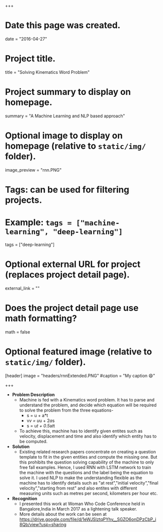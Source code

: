 +++
# Date this page was created.
date = "2016-04-27"

# Project title.
title = "Solving Kinematics Word Problem"

# Project summary to display on homepage.
summary = "A Machine Learning and NLP based approach"

# Optional image to display on homepage (relative to `static/img/` folder).
image_preview = "rnn.PNG"

# Tags: can be used for filtering projects.
# Example: `tags = ["machine-learning", "deep-learning"]`
tags = ["deep-learning"]

# Optional external URL for project (replaces project detail page).
external_link = ""

# Does the project detail page use math formatting?
math = false

# Optional featured image (relative to `static/img/` folder).
[header]
image = "headers/rnnExtended.PNG"
#caption = "My caption :smile:"

+++

* **Problem Description**
	* Machine is fed with a Kinematics word problem. It has to parse and understand the problem, and decide which equation will be required to solve the problem from the three equations-
		* s = u + a*t
		* v*v = u*u + 2*a*s
		* s = u*t + 0.5*a*t*t
	* To achieve this, machine has to identify given entites such as velocity, displacement and time and also identify which entity has to be computed. 
* **Solution**
	* Existing related research papers concentrate on creating a question template to fit in the given entities and compute the missing one. But this prohibits the question solving capability of the machine to only free fall examples. Hence, I used RNN with LSTM network to train the machine with the questions and the label being the equation to solve it. I used NLP to make the understanding flexible as the machine has to identify details such as "at rest","initial velocity","final velocity","starting from rest" and also entites with different measuring  units such as metres per second, kilometers per hour etc.
* **Recognition**
	* I presented this work at Woman Who Code Conference held in Bangalore,India in March 2017 as a lightening talk speaker.
	* More details about the work can be seen at https://drive.google.com/file/d/1eWJSIztqPYhv__SGZO6onDPzCbP_i8Qb/view?usp=sharing